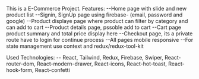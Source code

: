 This is a E-Commerce Project.
Features:
--Home page with slide and new product list
--Signin, SignUp page using firebase- (email, password and google)
--Product displaye page where product can filter by category and can add to cart
--Product details page, pssoble add to cart
--Cart page product summary and total price display here
--Checkout page, its a private route have to login for continue process
--All pages mobile responsive
--For state management use context and redux/redux-tool-kit

Used Technologies:
-- React, Tailwind, Redux, Firebase, Swiper, React-router-dom, React-modern-drawer, React-icons, React-hot-toast, React-hook-form, React-confetti
